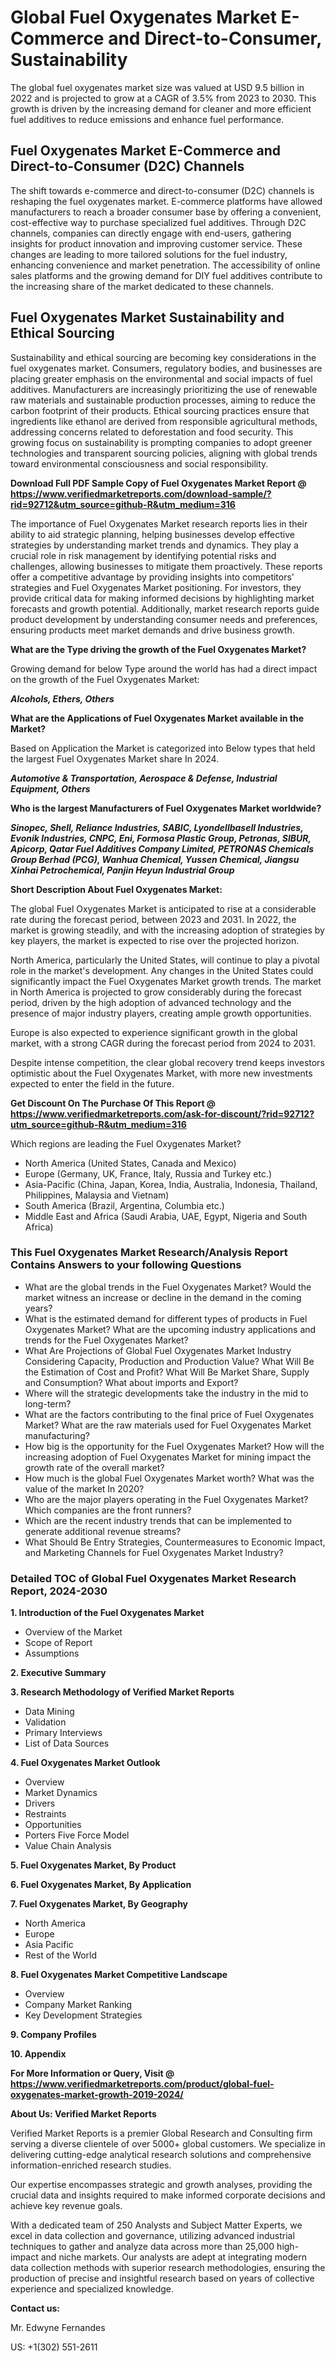 <h1>Global Fuel Oxygenates Market E-Commerce and Direct-to-Consumer, Sustainability</h1><p class=""><p>The global fuel oxygenates market size was valued at USD 9.5 billion in 2022 and is projected to grow at a CAGR of 3.5% from 2023 to 2030. This growth is driven by the increasing demand for cleaner and more efficient fuel additives to reduce emissions and enhance fuel performance.</p><h2>Fuel Oxygenates Market E-Commerce and Direct-to-Consumer (D2C) Channels</h2><p>The shift towards e-commerce and direct-to-consumer (D2C) channels is reshaping the fuel oxygenates market. E-commerce platforms have allowed manufacturers to reach a broader consumer base by offering a convenient, cost-effective way to purchase specialized fuel additives. Through D2C channels, companies can directly engage with end-users, gathering insights for product innovation and improving customer service. These changes are leading to more tailored solutions for the fuel industry, enhancing convenience and market penetration. The accessibility of online sales platforms and the growing demand for DIY fuel additives contribute to the increasing share of the market dedicated to these channels.</p><h2>Fuel Oxygenates Market Sustainability and Ethical Sourcing</h2><p>Sustainability and ethical sourcing are becoming key considerations in the fuel oxygenates market. Consumers, regulatory bodies, and businesses are placing greater emphasis on the environmental and social impacts of fuel additives. Manufacturers are increasingly prioritizing the use of renewable raw materials and sustainable production processes, aiming to reduce the carbon footprint of their products. Ethical sourcing practices ensure that ingredients like ethanol are derived from responsible agricultural methods, addressing concerns related to deforestation and food security. This growing focus on sustainability is prompting companies to adopt greener technologies and transparent sourcing policies, aligning with global trends toward environmental consciousness and social responsibility.</p></p><p class=""><strong>Download Full PDF Sample Copy of Fuel Oxygenates Market Report @ <a href="https://www.verifiedmarketreports.com/download-sample/?rid=92712&utm_source=github-R&utm_medium=316" target="_blank">https://www.verifiedmarketreports.com/download-sample/?rid=92712&utm_source=github-R&utm_medium=316</a></strong></p><p>The importance of&nbsp;Fuel Oxygenates Market research reports lies in their ability to aid strategic planning, helping businesses develop effective strategies by understanding market trends and dynamics. They play a crucial role in risk management by identifying potential risks and challenges, allowing businesses to mitigate them proactively. These reports offer a competitive advantage by providing insights into competitors' strategies and Fuel Oxygenates Market positioning. For investors, they provide critical data for making informed decisions by highlighting market forecasts and growth potential. Additionally, market research reports guide product development by understanding consumer needs and preferences, ensuring products meet market demands and drive business growth.</p><p><strong>What are the&nbsp;Type driving the growth of the Fuel Oxygenates Market?</strong></p><p id="" class="">Growing demand for below Type around the world has had a direct impact on the growth of the Fuel Oxygenates Market:</p><p class=""><em><strong>Alcohols, Ethers, Others</strong></em></p><p class=""><strong>What are the&nbsp;Applications&nbsp;of Fuel Oxygenates Market available in the Market?</strong></p><p id="" class="">Based on Application the Market is categorized into Below types that held the largest Fuel Oxygenates Market share In 2024.</p><p class=""><em><strong>Automotive & Transportation, Aerospace & Defense, Industrial Equipment, Others</strong></em></p><p class=""><strong>Who is the largest Manufacturers of Fuel Oxygenates Market worldwide?</strong></p><p><em><strong>Sinopec, Shell, Reliance Industries, SABIC, Lyondellbasell Industries, Evonik Industries, CNPC, Eni, Formosa Plastic Group, Petronas, SIBUR, Apicorp, Qatar Fuel Additives Company Limited, PETRONAS Chemicals Group Berhad (PCG), Wanhua Chemical, Yussen Chemical, Jiangsu Xinhai Petrochemical, Panjin Heyun Industrial Group</strong></em></p><p id="" class=""><strong>Short Description About Fuel Oxygenates Market:</strong></p><p>The global Fuel Oxygenates Market is anticipated to rise at a considerable rate during the forecast period, between 2023 and 2031. In 2022, the market is growing steadily, and with the increasing adoption of strategies by key players, the market is expected to rise over the projected horizon.</p><p>North America, particularly the United States, will continue to play a pivotal role in the market's development. Any changes in the United States could significantly impact the Fuel Oxygenates Market growth trends. The market in North America is projected to grow considerably during the forecast period, driven by the high adoption of advanced technology and the presence of major industry players, creating ample growth opportunities.</p><p>Europe is also expected to experience significant growth in the global market, with a strong CAGR during the forecast period from 2024 to 2031.</p><p>Despite intense competition, the clear global recovery trend keeps investors optimistic about the Fuel Oxygenates Market, with more new investments expected to enter the field in the future.</p><p id="" class=""><strong>Get Discount On The Purchase Of This Report @ <a href="https://www.verifiedmarketreports.com/ask-for-discount/?rid=92712?utm_source=github-R&utm_medium=316" target="_blank">https://www.verifiedmarketreports.com/ask-for-discount/?rid=92712?utm_source=github-R&utm_medium=316</a></strong></p><p class="">Which regions are leading the Fuel Oxygenates Market?</p><ul><li>North America (United States, Canada and Mexico)</li><li>Europe (Germany, UK, France, Italy, Russia and Turkey etc.)</li><li>Asia-Pacific (China, Japan, Korea, India, Australia, Indonesia, Thailand, Philippines, Malaysia and Vietnam)</li><li>South America (Brazil, Argentina, Columbia etc.)</li><li>Middle East and Africa (Saudi Arabia, UAE, Egypt, Nigeria and South Africa)</li></ul><h3 id="" class="">This Fuel Oxygenates Market Research/Analysis Report Contains Answers to your following Questions</h3><ul><li>What are the global trends in the Fuel Oxygenates Market? Would the market witness an increase or decline in the demand in the coming years?</li><li>What is the estimated demand for different types of products in Fuel Oxygenates Market? What are the upcoming industry applications and trends for the Fuel Oxygenates Market?</li><li>What Are Projections of Global Fuel Oxygenates Market Industry Considering Capacity, Production and Production Value? What Will Be the Estimation of Cost and Profit? What Will Be Market Share, Supply and Consumption? What about imports and Export?</li><li>Where will the strategic developments take the industry in the mid to long-term?</li><li>What are the factors contributing to the final price of Fuel Oxygenates Market? What are the raw materials used for Fuel Oxygenates Market manufacturing?</li><li>How big is the opportunity for the Fuel Oxygenates Market? How will the increasing adoption of Fuel Oxygenates Market for mining impact the growth rate of the overall market?</li><li>How much is the global Fuel Oxygenates Market worth? What was the value of the market In 2020?</li><li>Who are the major players operating in the Fuel Oxygenates Market? Which companies are the front runners?</li><li>Which are the recent industry trends that can be implemented to generate additional revenue streams?</li><li>What Should Be Entry Strategies, Countermeasures to Economic Impact, and Marketing Channels for Fuel Oxygenates Market Industry?</li></ul><h3 id="" class="">Detailed TOC of Global Fuel Oxygenates Market Research Report, 2024-2030</h3><p id="" class=""><strong>1. Introduction of the Fuel Oxygenates Market</strong></p><ul><li>Overview of the Market</li><li>Scope of Report</li><li>Assumptions</li></ul><p id="" class=""><strong>2. Executive Summary</strong></p><p id="" class=""><strong>3. Research Methodology of Verified Market Reports</strong></p><ul><li>Data Mining</li><li>Validation</li><li>Primary Interviews</li><li>List of Data Sources</li></ul><p id="" class=""><strong>4. Fuel Oxygenates Market Outlook</strong></p><ul><li>Overview</li><li>Market Dynamics</li><li>Drivers</li><li>Restraints</li><li>Opportunities</li><li>Porters Five Force Model</li><li>Value Chain Analysis</li></ul><p id="" class=""><strong>5. Fuel Oxygenates Market, By Product</strong></p><p id="" class=""><strong>6. Fuel Oxygenates Market, By Application</strong></p><p id="" class=""><strong>7. Fuel Oxygenates Market, By Geography</strong></p><ul><li>North America</li><li>Europe</li><li>Asia Pacific</li><li>Rest of the World</li></ul><p id="" class=""><strong>8. Fuel Oxygenates Market Competitive Landscape</strong></p><ul><li>Overview</li><li>Company Market Ranking</li><li>Key Development Strategies</li></ul><p id="" class=""><strong>9. Company Profiles</strong></p><p id="" class=""><strong>10. Appendix</strong></p><p id="" class=""><strong>For More Information or Query, Visit @ <a href="https://www.verifiedmarketreports.com/product/global-fuel-oxygenates-market-growth-2019-2024/" target="_blank">https://www.verifiedmarketreports.com/product/global-fuel-oxygenates-market-growth-2019-2024/</a></strong></p><p id="" class=""><strong>About Us: Verified Market Reports</strong></p><p id="" class="">Verified Market Reports is a premier Global Research and Consulting firm serving a diverse clientele of over 5000+ global customers. We specialize in delivering cutting-edge analytical research solutions and comprehensive information-enriched research studies.</p><p id="" class="">Our expertise encompasses strategic and growth analyses, providing the crucial data and insights required to make informed corporate decisions and achieve key revenue goals.</p><p id="" class="">With a dedicated team of 250 Analysts and Subject Matter Experts, we excel in data collection and governance, utilizing advanced industrial techniques to gather and analyze data across more than 25,000 high-impact and niche markets. Our analysts are adept at integrating modern data collection methods with superior research methodologies, ensuring the production of precise and insightful research based on years of collective experience and specialized knowledge.</p><p id="" class=""><strong>Contact us:</strong></p><p id="" class="">Mr. Edwyne Fernandes</p><p id="" class="">US: +1(302) 551-2611</p>